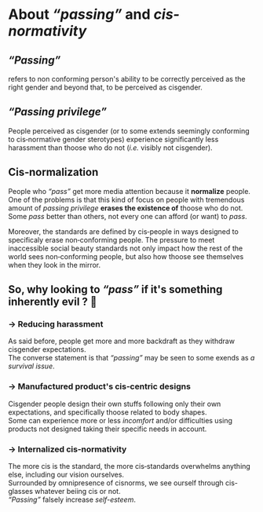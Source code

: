 
# About *“passing”* and *cis-normativity*

## *“Passing”*
refers to non conforming person's ability to be correctly perceived
as the right gender and beyond that, to be perceived as cisgender.  

## *“Passing privilege”*
People perceived as cisgender (or to some extends seemingly conforming
to cis‑normative gender sterotypes) experience significantly less harassment
than thoose who do not (*i.e.* visibly not cisgender).

## Cis‑normalization
People who *“pass”* get more media attention because it **normalize** people.  
One of the problems is that this kind of focus on people with tremendous
amount of *passing privilege* __erases the existence of__ thoose who do not.
Some *pass* better than others, not every one can afford (or want) to *pass*.

Moreover, the standards are defined by cis‑people in ways designed
to specificaly erase non‑conforming people.
The pressure to meet inaccessible social beauty standards
not only impact how the rest of the world sees non‑conforming people,
but also how thoose see themselves when they look in the mirror.

## So, why looking to *“pass”* if it's something __inherently evil__ ? 👿

### → Reducing harassment
As said before, people get more and more backdraft
as they withdraw cisgender expectations.  
The converse statement is that *“passing”* may be seen to some exends
as *a survival issue*.

### → Manufactured product's cis‑centric designs
Cisgender people design their own stuffs following only their own expectations,
and specifically thoose related to body shapes.  
Some can experience more or less *incomfort* and/or difficulties
using products not designed taking their specific needs in account.

### → Internalized cis‑normativity
The more cis is the standard, the more cis‑standards overwhelms anything else,
including our vision ourselves.  
Surrounded by omnipresence of cisnorms, we see ourself through cis-glasses
whatever beiing cis or not.  
*“Passing”* falsely increase *self-esteem*.

